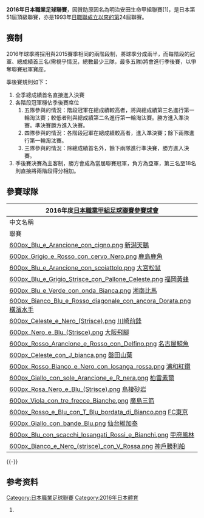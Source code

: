 **2016年日本職業足球聯賽**，因贊助原因名為明治安田生命甲組聯賽\[1\]，是日本第51屆頂級聯賽，亦是1993年[日職聯成立以來的第](../Page/日職聯.md "wikilink")24屆聯賽。

## 赛制

2016年球季將採用與2015賽季相同的兩階段制，將球季分成兩半，而每階段的冠軍、總成績首三名(需視乎情況，總數最少三隊，最多五隊)將會進行季後賽，以爭奪聯賽冠軍寶座。

季後賽規則如下：

1.  全季總成績首名直接進入決賽
2.  各階段冠軍穩佔季後賽席位
    1.  五隊參與的情況：階段冠軍在總成績較高者，將與總成績第三名進行第一輪淘汰賽；較低者則與總成績第二名進行第一輪淘汰賽。勝方進入準決賽。準決賽勝方進入決賽。
    2.  四隊參與的情況：各階段冠軍在總成績較高者，進入準決賽；餘下兩隊進行第一輪淘汰賽。
    3.  三隊參與的情況：除總成績首名外，餘下兩隊進行準決賽，勝方進入決賽。
3.  季後賽決賽為主客制，勝方會成為當屆聯賽冠軍，負方為亞軍，第三名至18名則直接將兩階段得分相加。

## 參賽球隊

| 2016年度[日本職業甲組足球聯賽參賽球會](../Page/日本職業足球聯賽.md "wikilink")                                                                                                                                                                                                            |
| ----------------------------------------------------------------------------------------------------------------------------------------------------------------------------------------------------------------------------------------------------------------- |
| 中文名稱                                                                                                                                                                                                                                                              |
| 聯賽                                                                                                                                                                                                                                                                |
| [600px_Blu_e_Arancione_con_cigno.png](https://zh.wikipedia.org/wiki/File:600px_Blu_e_Arancione_con_cigno.png "fig:600px_Blu_e_Arancione_con_cigno.png") [新潟天鵝](../Page/新潟天鵝.md "wikilink")                                                                   |
| [600px_Grigio_e_Rosso_con_cervo_Nero.png](https://zh.wikipedia.org/wiki/File:600px_Grigio_e_Rosso_con_cervo_Nero.png "fig:600px_Grigio_e_Rosso_con_cervo_Nero.png") [鹿島鹿角](../Page/鹿島鹿角.md "wikilink")                                                      |
| [600px_Blu_e_Arancione_con_scoiattolo.png](https://zh.wikipedia.org/wiki/File:600px_Blu_e_Arancione_con_scoiattolo.png "fig:600px_Blu_e_Arancione_con_scoiattolo.png") [大宮松鼠](../Page/大宮松鼠.md "wikilink")                                                    |
| [600px_Blu_e_Grigio_Strisce_con_Pallone_Celeste.png](https://zh.wikipedia.org/wiki/File:600px_Blu_e_Grigio_Strisce_con_Pallone_Celeste.png "fig:600px_Blu_e_Grigio_Strisce_con_Pallone_Celeste.png") [福岡黃蜂](../Page/福岡黃蜂.md "wikilink")                    |
| [600px_Blu_e_Verde_con_onda_Bianca.png](https://zh.wikipedia.org/wiki/File:600px_Blu_e_Verde_con_onda_Bianca.png "fig:600px_Blu_e_Verde_con_onda_Bianca.png") [湘南比馬](../Page/湘南比馬.md "wikilink")                                                            |
| [600px_Bianco_Blu_e_Rosso_diagonale_con_ancora_Dorata.png](https://zh.wikipedia.org/wiki/File:600px_Bianco_Blu_e_Rosso_diagonale_con_ancora_Dorata.png "fig:600px_Bianco_Blu_e_Rosso_diagonale_con_ancora_Dorata.png") [橫濱水手](../Page/橫濱水手.md "wikilink") |
| [600px_Celeste_e_Nero_(Strisce).png](https://zh.wikipedia.org/wiki/File:600px_Celeste_e_Nero_\(Strisce\).png "fig:600px_Celeste_e_Nero_(Strisce).png") [川崎前鋒](../Page/川崎前鋒.md "wikilink")                                                                     |
| [600px_Nero_e_Blu_(Strisce).png](https://zh.wikipedia.org/wiki/File:600px_Nero_e_Blu_\(Strisce\).png "fig:600px_Nero_e_Blu_(Strisce).png") [大阪飛腳](../Page/大阪飛腳.md "wikilink")                                                                                 |
| [600px_Rosso_Arancione_e_Rosso_con_Delfino.png](https://zh.wikipedia.org/wiki/File:600px_Rosso_Arancione_e_Rosso_con_Delfino.png "fig:600px_Rosso_Arancione_e_Rosso_con_Delfino.png") [名古屋鯨魚](../Page/名古屋鯨魚.md "wikilink")                                  |
| [600px_Celeste_con_J_bianca.png](https://zh.wikipedia.org/wiki/File:600px_Celeste_con_J_bianca.png "fig:600px_Celeste_con_J_bianca.png") [磐田山葉](../Page/磐田山葉.md "wikilink")                                                                                   |
| [600px_Rosso_Bianco_e_Nero_con_losanga_rossa.png](https://zh.wikipedia.org/wiki/File:600px_Rosso_Bianco_e_Nero_con_losanga_rossa.png "fig:600px_Rosso_Bianco_e_Nero_con_losanga_rossa.png") [浦和紅鑽](../Page/浦和紅鑽.md "wikilink")                             |
| [600px_Giallo_con_sole_Arancione_e_R_nera.png](https://zh.wikipedia.org/wiki/File:600px_Giallo_con_sole_Arancione_e_R_nera.png "fig:600px_Giallo_con_sole_Arancione_e_R_nera.png") [柏雷素爾](../Page/柏雷素爾.md "wikilink")                                      |
| [600px_Rosa_Nero_e_Blu_(Strisce).png](https://zh.wikipedia.org/wiki/File:600px_Rosa_Nero_e_Blu_\(Strisce\).png "fig:600px_Rosa_Nero_e_Blu_(Strisce).png") [鳥棲砂岩](../Page/鳥棲砂岩.md "wikilink")                                                                 |
| [600px_Viola_con_tre_frecce_Bianche.png](https://zh.wikipedia.org/wiki/File:600px_Viola_con_tre_frecce_Bianche.png "fig:600px_Viola_con_tre_frecce_Bianche.png") [廣島三箭](../Page/廣島三箭.md "wikilink")                                                          |
| [600px_Rosso_e_Blu_con_T_Blu_bordata_di_Bianco.png](https://zh.wikipedia.org/wiki/File:600px_Rosso_e_Blu_con_T_Blu_bordata_di_Bianco.png "fig:600px_Rosso_e_Blu_con_T_Blu_bordata_di_Bianco.png") [FC東京](../Page/FC東京.md "wikilink")                     |
| [600px_Giallo_con_bande_Blu.png](https://zh.wikipedia.org/wiki/File:600px_Giallo_con_bande_Blu.png "fig:600px_Giallo_con_bande_Blu.png") [仙台維加泰](../Page/仙台維加泰.md "wikilink")                                                                                 |
| [600px_Blu_con_scacchi_losangati_Rossi_e_Bianchi.png](https://zh.wikipedia.org/wiki/File:600px_Blu_con_scacchi_losangati_Rossi_e_Bianchi.png "fig:600px_Blu_con_scacchi_losangati_Rossi_e_Bianchi.png") [甲府風林](../Page/甲府風林.md "wikilink")                 |
| [600px_Bianco_e_Nero_(strisce)_con_V_Rossa.png](https://zh.wikipedia.org/wiki/File:600px_Bianco_e_Nero_\(strisce\)_con_V_Rossa.png "fig:600px_Bianco_e_Nero_(strisce)_con_V_Rossa.png") [神戶勝利船](../Page/神戶勝利船.md "wikilink")                               |

{{-}}

## 参考资料

[Category:日本職業足球聯賽](https://zh.wikipedia.org/wiki/Category:日本職業足球聯賽 "wikilink")
[Category:2016年日本體育](https://zh.wikipedia.org/wiki/Category:2016年日本體育 "wikilink")

1.